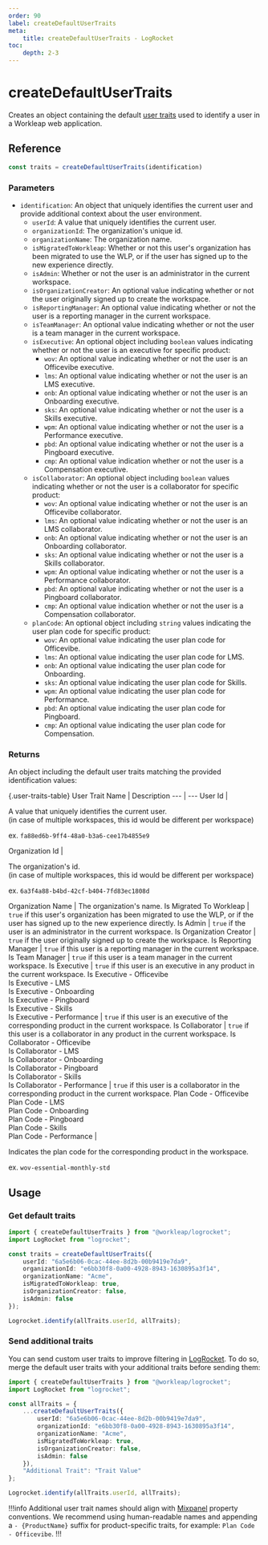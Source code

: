 ```yaml
---
order: 90
label: createDefaultUserTraits
meta:
    title: createDefaultUserTraits - LogRocket
toc:
    depth: 2-3
---
```


# createDefaultUserTraits

Creates an object containing the default [user traits](https://docs.logrocket.com/reference/identify#specify-other-user-traits) used to identify a user in a Workleap web application.

## Reference

```ts
const traits = createDefaultUserTraits(identification)
```

### Parameters

- `identification`: An object that uniquely identifies the current user and provide additional context about the user environment.
    - `userId`: A value that uniquely identifies the current user.
    - `organizationId`: The organization's unique id.
    - `organizationName`: The organization name.
    - `isMigratedToWorkleap`: Whether or not this user's organization has been migrated to use the WLP, or if the user has signed up to the new experience directly.
    - `isAdmin`: Whether or not the user is an administrator in the current workspace.
    - `isOrganizationCreator`: An optional value indicating whether or not the user originally signed up to create the workspace.
    - `isReportingManager`: An optional value indicating whether or not the user is a reporting manager in the current workspace.
    - `isTeamManager`: An optional value indicating whether or not the user is a team manager in the current workspace.
    - `isExecutive`: An optional object including `boolean` values indicating whether or not the user is an executive for specific product:
        - `wov`: An optional value indicating whether or not the user is an Officevibe executive.
        - `lms`: An optional value indicating whether or not the user is an LMS executive.
        - `onb`: An optional value indicating whether or not the user is an Onboarding executive.
        - `sks`: An optional value indicating whether or not the user is a Skills executive.
        - `wpm`: An optional value indicating whether or not the user is a Performance executive.
        - `pbd`: An optional value indicating whether or not the user is a Pingboard executive.
        - `cmp`: An optional value indication whether or not the user is a Compensation executive.
    - `isCollaborator`: An optional object including `boolean` values indicating whether or not the user is a collaborator for specific product:
        - `wov`: An optional value indicating whether or not the user is an Officevibe collaborator.
        - `lms`: An optional value indicating whether or not the user is an LMS collaborator.
        - `onb`: An optional value indicating whether or not the user is an Onboarding collaborator.
        - `sks`: An optional value indicating whether or not the user is a Skills collaborator.
        - `wpm`: An optional value indicating whether or not the user is a Performance collaborator.
        - `pbd`: An optional value indicating whether or not the user is a Pingboard collaborator.
        - `cmp`: An optional value indication whether or not the user is a Compensation collaborator.
    - `planCode`: An optional object including `string` values indicating the user plan code for specific product:
        - `wov`: An optional value indicating the user plan code for Officevibe.
        - `lms`: An optional value indicating the user plan code for LMS.
        - `onb`: An optional value indicating the user plan code for Onboarding.
        - `sks`: An optional value indicating the user plan code for Skills.
        - `wpm`: An optional value indicating the user plan code for Performance.
        - `pbd`: An optional value indicating the user plan code for Pingboard.
        - `cmp`: An optional value indicating the user plan code for Compensation.

### Returns

An object including the default user traits matching the provided identification values:

{.user-traits-table}
User Trait Name | Description
---  | ---
User Id | <p>A value that uniquely identifies the current user.<br/>(in case of multiple workspaces, this id would be different per workspace)</p><p>ex. `fa88ed6b-9ff4-48a0-b3a6-cee17b4855e9`</p>
Organization Id | <p>The organization's id.<br />(in case of multiple workspaces, this id would be different per workspace)</p><p>ex. `6a3f4a88-b4bd-42cf-b404-7fd83ec1808d`</p>
Organization Name | The organization's name.
Is Migrated To Workleap | `true` if this user's organization has been migrated to use the WLP, or if the user has signed up to the new experience directly.
Is Admin | `true` if the user is an administrator in the current workspace.
Is Organization Creator | `true` if the user originally signed up to create the workspace.
Is Reporting Manager | `true` if this user is a reporting manager in the current workspace.
Is Team Manager | `true` if this user is a team manager in the current workspace.
Is Executive | `true` if this user is an executive in any product  in the current workspace.
Is Executive - Officevibe<br/>Is Executive - LMS<br/>Is Executive - Onboarding<br/>Is Executive - Pingboard<br/>Is Executive - Skills<br/>Is Executive - Performance | `true` if this user is an executive of the corresponding product in the current workspace.
Is Collaborator | `true` if this user is a collaborator in any product in the current workspace.
Is Collaborator - Officevibe<br/>Is Collaborator - LMS<br />Is Collaborator - Onboarding<br/>Is Collaborator - Pingboard<br/>Is Collaborator - Skills<br/>Is Collaborator - Performance | `true` if this user is a collaborator in the corresponding product in the current workspace.
Plan Code - Officevibe<br/>Plan Code - LMS<br/>Plan Code - Onboarding<br/>Plan Code - Pingboard<br/>Plan Code - Skills<br/>Plan Code - Performance | <p>Indicates the plan code for the corresponding product in the workspace.</p><p>ex. `wov-essential-monthly-std`</p>

## Usage

### Get default traits

```ts !#4-11
import { createDefaultUserTraits } from "@workleap/logrocket";
import LogRocket from "logrocket";

const traits = createDefaultUserTraits({
    userId: "6a5e6b06-0cac-44ee-8d2b-00b9419e7da9",
    organizationId: "e6bb30f8-0a00-4928-8943-1630895a3f14",
    organizationName: "Acme",
    isMigratedToWorkleap: true,
    isOrganizationCreator: false,
    isAdmin: false
});

Logrocket.identify(allTraits.userId, allTraits);
```

### Send additional traits

You can send custom user traits to improve filtering in [LogRocket](https://app.logrocket.com). To do so, merge the default user traits with your additional traits before sending them:

```ts !#13
import { createDefaultUserTraits } from "@workleap/logrocket";
import LogRocket from "logrocket";

const allTraits = {
    ...createDefaultUserTraits({
        userId: "6a5e6b06-0cac-44ee-8d2b-00b9419e7da9",
        organizationId: "e6bb30f8-0a00-4928-8943-1630895a3f14",
        organizationName: "Acme",
        isMigratedToWorkleap: true,
        isOrganizationCreator: false,
        isAdmin: false
    }),
    "Additional Trait": "Trait Value"
};

Logrocket.identify(allTraits.userId, allTraits);
```

!!!info
Additional user trait names should align with [Mixpanel](https://mixpanel.com/) property conventions. We recommend using human-readable names and appending a `- {ProductName}` suffix for product-specific traits, for example: `Plan Code - Officevibe`.
!!!


